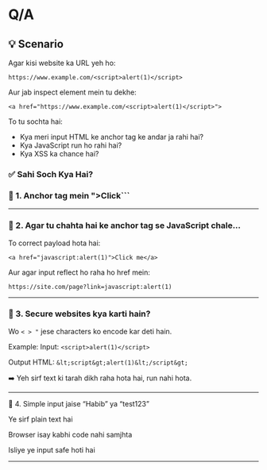 # Q/A

## 💡 Scenario

Agar kisi website ka URL yeh ho:

```https://www.example.com/<script>alert(1)</script>```

Aur jab inspect element mein tu dekhe:

```<a href="https://www.example.com/<script>alert(1)</script>">```

To tu sochta hai:

- Kya meri input HTML ke anchor tag ke andar ja rahi hai?
- Kya JavaScript run ho rahi hai?
- Kya XSS ka chance hai?


### ✅ Sahi Soch Kya Hai?

### 🔸 1. Anchor tag mein <script> likhne se JavaScript run nahi hoti.

<script> tag href attribute ke andar kaam nahi karta.

Browser isse ya to encode kar deta hai, ya ignore karta hai.

Isliye ye payload usually execute nahi hota:

```<a``` ```href="https://example.com/<script>alert(1)</script>">Click</a>```

---

### 🔸 2. Agar tu chahta hai ke anchor tag se JavaScript chale...

To correct payload hota hai:

```<a href="javascript:alert(1)">Click me</a>```

Aur agar input reflect ho raha ho href mein:

```https://site.com/page?link=javascript:alert(1)```

---

### 🔸 3. Secure websites kya karti hain?

Wo ```< > "``` jese characters ko encode kar deti hain.

Example: Input: ```<script>alert(1)</script>```

Output HTML:
 ```&lt;script&gt;alert(1)&lt;/script&gt;```

➡️ Yeh sirf text ki tarah dikh raha hota hai, run nahi hota.

---

🔸 4. Simple input jaise “Habib” ya “test123”

Ye sirf plain text hai

Browser isay kabhi code nahi samjhta

Isliye ye input safe hoti hai

---
